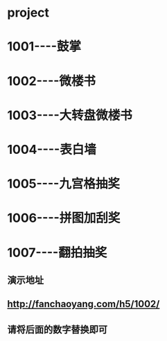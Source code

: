 # project
# 1001----鼓掌
# 1002----微楼书
# 1003----大转盘微楼书
# 1004----表白墙
# 1005----九宫格抽奖
# 1006----拼图加刮奖
# 1007----翻拍抽奖

## 演示地址
## http://fanchaoyang.com/h5/1002/
## 请将后面的数字替换即可
